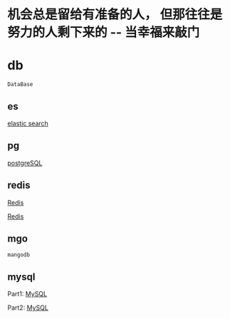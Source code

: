 # 机会总是留给有准备的人， 但那往往是努力的人剩下来的 -- 当幸福来敲门
# db
```
DataBase
```
## es
[elastic search](allst-es/README-ES.md)

## pg
[postgreSQL](allst-postgresql/README.md)

## redis
[Redis](allst-redis/README-REDIS2.md)

[Redis](allst-redis/README-REDIS.md)

## mgo
```
mangodb
```

## mysql
Part1: [MySQL](allst-mysql/README-MYSQL.md)

Part2: [MySQL](allst-mysql/README-MYSQL2.md)